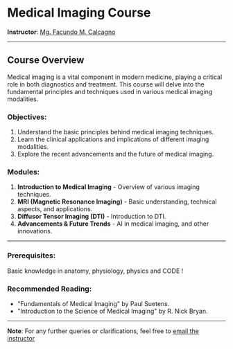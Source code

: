 # Medical Imaging Course

**Instructor**: [Mg. Facundo M. Calcagno](mailto:fmcalcagno@gmail.com)

---

## Course Overview

Medical imaging is a vital component in modern medicine, playing a critical role in both diagnostics and treatment. This course will delve into the fundamental principles and techniques used in various medical imaging modalities.

### Objectives:
1. Understand the basic principles behind medical imaging techniques.
2. Learn the clinical applications and implications of different imaging modalities.
3. Explore the recent advancements and the future of medical imaging.

### Modules:
1. **Introduction to Medical Imaging** - Overview of various imaging techniques.
2. **MRI (Magnetic Resonance Imaging)** - Basic understanding, technical aspects, and applications.
3. **Diffusor Tensor Imaging (DTI)** - Introduction to DTI.
4. **Advancements & Future Trends** - AI in medical imaging, and other innovations.

---

### Prerequisites:
Basic knowledge in anatomy, physiology, physics and CODE !

### Recommended Reading:
- "Fundamentals of Medical Imaging" by Paul Suetens.
- "Introduction to the Science of Medical Imaging" by R. Nick Bryan.

---

**Note**: For any further queries or clarifications, feel free to [email the instructor](mailto:fmcalcagno@gmail.com) 

